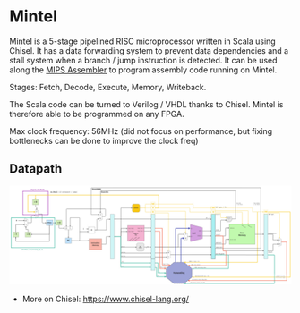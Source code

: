 # Mintel

Mintel is a 5-stage pipelined RISC microprocessor written in Scala using Chisel. It has a data forwarding system to prevent data dependencies and a stall system when a branch / jump instruction is detected. It can be used along the [MIPS Assembler](https://www.github.com/PeacefulOtter/MIPSAssembler) to program assembly code running on Mintel.

Stages: Fetch, Decode, Execute, Memory, Writeback.

The Scala code can be turned to Verilog / VHDL thanks to Chisel. Mintel is therefore able to be programmed on any FPGA.

Max clock frequency: 56MHz (did not focus on performance, but fixing bottlenecks can be done to improve the clock freq)

## Datapath

![datapath img](./datapath.jpg)

- More on Chisel: https://www.chisel-lang.org/
